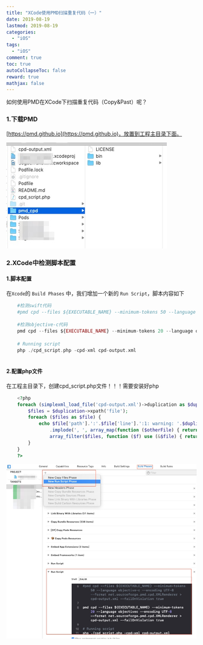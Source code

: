 ```yaml
---
title: "XCode使用PMD扫描重复代码（一）"
date: 2019-08-19
lastmod: 2019-08-19
categories:
  - "iOS"
tags:
  - "iOS"
comment: true
toc: true
autoCollapseToc: false
reward: true
mathjax: false
---
```


如何使用PMD在XCode下扫描重复代码（Copy&Past）呢？

### 1.下载PMD

[https://pmd.github.io](https://pmd.github.io)，放置到工程主目录下面。

![image](/images/post/2019-08-19-xcodeshi-yong-pmdsao-miao-zhong-fu-dai-ma/1.jpg) 	

### 2.XCode中检测脚本配置

#### 1.脚本配置

在`Xcode`的 `Build Phases` 中，我们增加一个新的 `Run Script`，脚本内容如下

```php
	#检测swift代码
	#pmd cpd --files ${EXECUTABLE_NAME} --minimum-tokens 50 --language swift --encoding UTF-8 --format net.sourceforge.pmd.cpd.XMLRenderer > cpd-output.xml --failOnViolation true

	#检测objective-c代码
	pmd cpd --files ${EXECUTABLE_NAME} --minimum-tokens 20 --language objectivec --encoding UTF-8 --format net.sourceforge.pmd.cpd.XMLRenderer > cpd-output.xml --failOnViolation true

	# Running script
	php ./cpd_script.php -cpd-xml cpd-output.xml
	
```	
	
#### 2.配置php文件

在工程主目录下，创建cpd_script.php文件！！！需要安装好php

```php
	<?php
	foreach (simplexml_load_file('cpd-output.xml')->duplication as $duplication) {
	    $files = $duplication->xpath('file');
	    foreach ($files as $file) {
	        echo $file['path'].':'.$file['line'].':1: warning: '.$duplication['lines'].' copy-pasted lines from: '
	            .implode(', ', array_map(function ($otherFile) { return $otherFile['path'].':'.$otherFile['line']; },
	            array_filter($files, function ($f) use (&$file) { return $f != $file; }))).PHP_EOL;
	    }
	}
	?>
```	
	
![image](/images/post/2019-08-19-xcodeshi-yong-pmdsao-miao-zhong-fu-dai-ma/2.jpg) 	
	
